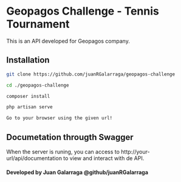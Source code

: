 # Geopagos Challenge - Tennis Tournament

This is an API developed for Geopagos company.

## Installation

```bash
git clone https://github.com/juanRGalarraga/geopagos-challenge

cd ./geopagos-challenge

composer install

php artisan serve

Go to your browser using the given url!

```

## Documetation througth Swagger

When the server is runing, you can access to http://your-url/api/documentation to view and interact with de API.

#### Developed by Juan Galarraga @github/juanRGalarraga